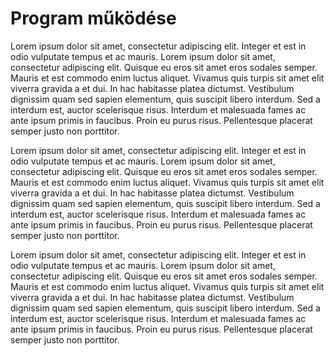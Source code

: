 # Program működése

Lorem ipsum dolor sit amet, consectetur adipiscing elit. Integer et est in odio vulputate tempus et ac mauris. Lorem ipsum dolor sit amet, consectetur adipiscing elit. Quisque eu eros sit amet eros sodales semper. Mauris et est commodo enim luctus aliquet. Vivamus quis turpis sit amet elit viverra gravida a et dui. In hac habitasse platea dictumst. Vestibulum dignissim quam sed sapien elementum, quis suscipit libero interdum. Sed a interdum est, auctor scelerisque risus. Interdum et malesuada fames ac ante ipsum primis in faucibus. Proin eu purus risus. Pellentesque placerat semper justo non porttitor.

Lorem ipsum dolor sit amet, consectetur adipiscing elit. Integer et est in odio vulputate tempus et ac mauris. Lorem ipsum dolor sit amet, consectetur adipiscing elit. Quisque eu eros sit amet eros sodales semper. Mauris et est commodo enim luctus aliquet. Vivamus quis turpis sit amet elit viverra gravida a et dui. In hac habitasse platea dictumst. Vestibulum dignissim quam sed sapien elementum, quis suscipit libero interdum. Sed a interdum est, auctor scelerisque risus. Interdum et malesuada fames ac ante ipsum primis in faucibus. Proin eu purus risus. Pellentesque placerat semper justo non porttitor.

Lorem ipsum dolor sit amet, consectetur adipiscing elit. Integer et est in odio vulputate tempus et ac mauris. Lorem ipsum dolor sit amet, consectetur adipiscing elit. Quisque eu eros sit amet eros sodales semper. Mauris et est commodo enim luctus aliquet. Vivamus quis turpis sit amet elit viverra gravida a et dui. In hac habitasse platea dictumst. Vestibulum dignissim quam sed sapien elementum, quis suscipit libero interdum. Sed a interdum est, auctor scelerisque risus. Interdum et malesuada fames ac ante ipsum primis in faucibus. Proin eu purus risus. Pellentesque placerat semper justo non porttitor.
